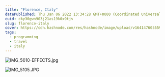 ```yaml
---
title: "Florence, Italy"
datePublished: Thu Jan 06 2022 13:34:28 GMT+0000 (Coordinated Universal Time)
cuid: cky30gwn903j21as19k0x9tjv
slug: florence-italy
cover: https://cdn.hashnode.com/res/hashnode/image/upload/v1641476055592/7x1_0wsox.jpeg
tags:
  - programming
  - travel
  - italy
---
```


![IMG_5010-EFFECTS.jpg](https://cdn.hashnode.com/res/hashnode/image/upload/v1641476055592/7x1_0wsox.jpeg)

![IMG_5105.JPG](https://cdn.hashnode.com/res/hashnode/image/upload/v1641476057936/dgDKmxWGy.jpeg)
